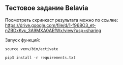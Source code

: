 ## Тестовое задание Belavia

Посмотреть скринкаст результата можно по ссылке:
https://drive.google.com/file/d/1-f968O3_et-nZBDxKvu_3A9MXA0AEfWx/view?usp=sharing


Запуск функций:

``source venv/bin/activate`` 

``pip3 install -r requirements.txt``

